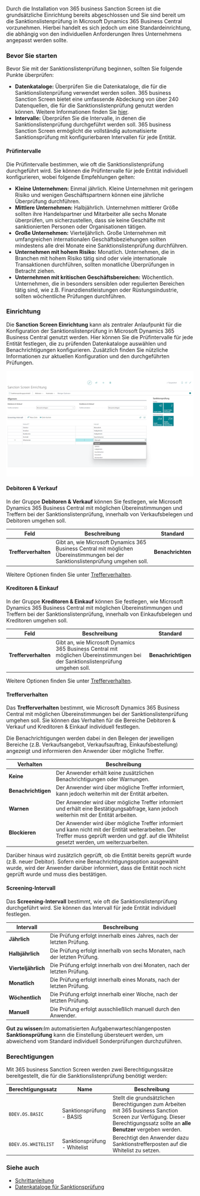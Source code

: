 Durch die Installation von 365 business Sanction Screen ist die grundsätzliche Einrichtung bereits abgeschlossen und Sie sind bereit um die Sanktionslistenprüfung in Microsoft Dynamics 365 Business Central vorzunehmen.
Hierbei handelt es sich jedoch um eine Standardeinrichtung, die abhängig von den individuellen Anforderungen Ihres Unternehmens angepasst werden sollte.

### Bevor Sie starten

Bevor Sie mit der Sanktionslistenprüfung beginnen, sollten Sie folgende Punkte überprüfen:

- **Datenkataloge:** Überprüfen Sie die Datenkataloge, die für die Sanktionslistenprüfung verwendet werden sollen. 365 business Sanction Screen bietet eine umfassende Abdeckung von über 240 Datenquellen, die für die Sanktionslistenprüfung genutzt werden können. Weitere Informationen finden Sie [hier](data-sources/).
- **Intervalle:** Überprüfen Sie die Intervalle, in denen die Sanktionslistenprüfung durchgeführt werden soll. 365 business Sanction Screen ermöglicht die vollständig automatisierte Sanktionsprüfung mit konfigurierbaren Intervallen für jede Entität.

#### Prüfintervalle

Die Prüfintervalle bestimmen, wie oft die Sanktionslistenprüfung durchgeführt wird. Sie können die Prüfintervalle für jede Entität individuell konfigurieren, wobei folgende Empfehlungen gelten:

- **Kleine Unternehmen:** Einmal jährlich. Kleine Unternehmen mit geringem Risiko und wenigen Geschäftspartnern können eine jährliche Überprüfung durchführen.
- **Mittlere Unternehmen:** Halbjährlich. Unternehmen mittlerer Größe sollten ihre Handelspartner und Mitarbeiter alle sechs Monate überprüfen, um sicherzustellen, dass sie keine Geschäfte mit sanktionierten Personen oder Organisationen tätigen.
- **Große Unternehmen:** Vierteljährlich. Große Unternehmen mit umfangreichen internationalen Geschäftsbeziehungen sollten mindestens alle drei Monate eine Sanktionslistenprüfung durchführen.
- **Unternehmen mit hohem Risiko:** Monatlich. Unternehmen, die in Branchen mit hohem Risiko tätig sind oder viele internationale Transaktionen durchführen, sollten monatliche Überprüfungen in Betracht ziehen.
- **Unternehmen mit kritischen Geschäftsbereichen:** Wöchentlich. Unternehmen, die in besonders sensiblen oder regulierten Bereichen tätig sind, wie z.B. Finanzdienstleistungen oder Rüstungsindustrie, sollten wöchentliche Prüfungen durchführen.

### Einrichtung

Die **Sanction Screen Einrichtung** kann als zentraler Anlaufpunkt für die Konfiguration der Sanktionslistenprüfung in Microsoft Dynamics 365 Business Central genutzt werden. Hier können Sie die Prüfintervalle für jede Entität festlegen, die zu prüfenden Datenkataloge auswählen und Benachrichtigungen konfigurieren.
Zusätzlich finden Sie nützliche Informationen zur aktuellen Konfiguration und den durchgeführten Prüfungen.

![365 business Sanction Screen - Einrichtung](/assets/images/365-business-sanction-screen/sanctionscreen.setup.de-DE.png)

#### Debitoren & Verkauf

In der Gruppe **Debitoren & Verkauf** können Sie festlegen, wie Microsoft Dynamics 365 Business Central mit möglichen Übereinstimmungen und Treffern bei der Sanktionslistenprüfung, innerhalb von Verkaufsbelegen und Debitoren umgehen soll.

| Feld | Beschreibung | Standard |
| --- | --- | --- |
| **Trefferverhalten** | Gibt an, wie Microsoft Dynamics 365 Business Central mit möglichen Übereinstimmungen bei der Sanktionslistenprüfung umgehen soll. | **Benachrichten** |

Weitere Optionen finden Sie unter [Trefferverhalten](../setup/#trefferverhalten).

#### Kreditoren & Einkauf

In der Gruppe **Kreditoren & Einkauf** können Sie festlegen, wie Microsoft Dynamics 365 Business Central mit möglichen Übereinstimmungen und Treffern bei der Sanktionslistenprüfung, innerhalb von Einkaufsbelegen und Kreditoren umgehen soll.

| Feld | Beschreibung | Standard |
| --- | --- | --- |
| **Trefferverhalten** | Gibt an, wie Microsoft Dynamics 365 Business Central mit möglichen Übereinstimmungen bei der Sanktionslistenprüfung umgehen soll. | **Benachrichtigen** |

Weitere Optionen finden Sie unter [Trefferverhalten](../setup/#trefferverhalten).

#### Trefferverhalten

Das **Trefferverhalten** bestimmt, wie Microsoft Dynamics 365 Business Central mit möglichen Übereinstimmungen bei der Sanktionslistenprüfung umgehen soll. Sie können das Verhalten für die Bereiche Debitoren & Verkauf und Kreditoren & Einkauf individuell festlegen.

Die Benachrichtigungen werden dabei in den Belegen der jeweiligen Bereiche (z.B. Verkaufsangebot, Verkaufsauftrag, Einkaufsbestellung) angezeigt und informieren den Anwender über mögliche Treffer.

| Verhalten | Beschreibung |
| --- | --- |
| **Keine** | Der Anwender erhält keine zusätzlichen Benachrichtigungen oder Warnungen. |
| **Benachrichtigen** | Der Anwender wird über mögliche Treffer informiert, kann jedoch weiterhin mit der Entität arbeiten. |
| **Warnen** | Der Anwender wird über mögliche Treffer informiert und erhält eine Bestätigungsabfrage, kann jedoch weiterhin mit der Entität arbeiten. |
| **Blockieren** | Der Anwender wird über mögliche Treffer informiert und kann nicht mit der Entität weiterarbeiten. Der Treffer muss geprüft werden und ggf. auf die Whitelist gesetzt werden, um weiterzuarbeiten. |

Darüber hinaus wird zusätzlich geprüft, ob die Entität bereits geprüft wurde (z.B. neuer Debitor). Sofern eine Benachrichtigungsoption ausgewählt wurde, wird der Anwender darüber informiert, dass die Entität noch nicht geprüft wurde und muss dies bestätigen.

#### Screening-Intervall

Das **Screening-Intervall** bestimmt, wie oft die Sanktionslistenprüfung durchgeführt wird. Sie können das Intervall für jede Entität individuell festlegen.

| Intervall | Beschreibung |
| --- | --- |
| **Jährlich** | Die Prüfung erfolgt innerhalb eines Jahres, nach der letzten Prüfung. |
| **Halbjährlich** | Die Prüfung erfolgt innerhalb von sechs Monaten, nach der letzten Prüfung. |
| **Vierteljährlich** | Die Prüfung erfolgt innerhalb von drei Monaten, nach der letzten Prüfung. |
| **Monatlich** | Die Prüfung erfolgt innerhalb eines Monats, nach der letzten Prüfung. |
| **Wöchentlich** | Die Prüfung erfolgt innerhalb einer Woche, nach der letzten Prüfung. |
| **Manuell** | Die Prüfung erfolgt ausschließlich manuell durch den Anwender. |

<div class="alert alert-notice">
    <i class="fa-solid fa-notes"></i> <strong>Gut zu wissen:</strong>Im automatisierten Aufgabenwarteschlangenposten <strong>Sanktionsprüfung</strong> kann die Einstellung übersteuert werden, um abweichend vom Standard individuell Sonderprüfungen durchzuführen.
</div>

### Berechtigungen

Mit 365 business Sanction Screen werden zwei Berechtigungssätze bereitgestellt, die für die Sanktionslistenprüfung benötigt werden:

| Berechtigungssatz | Name | Beschreibung |
| --- | --- | --- |
| `BDEV.OS.BASIC` | Sanktionsprüfung - BASIS | Stellt die grundsätzlichen Berechtigungen zum Arbeiten mit 365 business Sanction Screen zur Verfügung. Dieser Berechtigungssatz sollte an **alle Benutzer** vergeben werden. |
| `BDEV.OS.WHITELIST` | Sanktionsprüfung - Whitelist | Berechtigt den Anwender dazu Sanktionstrefferposten auf die Whitelist zu setzen. |

### Siehe auch

- [Schrittanleitung](../get-started/)
- [Datenkataloge für Sanktionsprüfung](../data-sources/)
